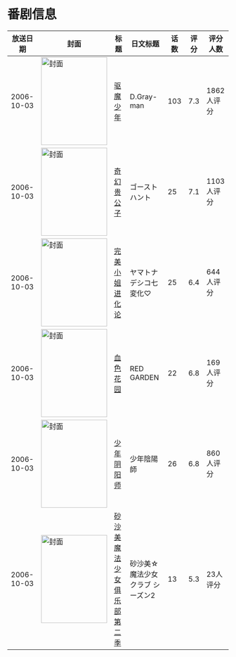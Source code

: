 # 番剧信息

|放送日期|封面|标题|日文标题|话数|评分|评分人数|
|---|---|---|---|---|---|---|
|2006-10-03|<img src="https://lain.bgm.tv/pic/cover/c/c3/c5/488_PJu3N.jpg" alt="封面" style="width:150px;height:200px;object-fit:cover;">|[驱魔少年](https://bangumi.tv/subject/488)|D.Gray-man|103|7.3|1862人评分|
|2006-10-03|<img src="https://lain.bgm.tv/pic/cover/c/99/ad/1531_6lLoW.jpg" alt="封面" style="width:150px;height:200px;object-fit:cover;">|[奇幻贵公子](https://bangumi.tv/subject/1531)|ゴーストハント|25|7.1|1103人评分|
|2006-10-03|<img src="https://lain.bgm.tv/pic/cover/c/d6/8a/1987_EgnKn.jpg" alt="封面" style="width:150px;height:200px;object-fit:cover;">|[完美小姐进化论](https://bangumi.tv/subject/1987)|ヤマトナデシコ七変化♡|25|6.4|644人评分|
|2006-10-03|<img src="https://lain.bgm.tv/pic/cover/c/09/37/3743_BkTtK.jpg" alt="封面" style="width:150px;height:200px;object-fit:cover;">|[血色花园](https://bangumi.tv/subject/3743)|RED GARDEN|22|6.8|169人评分|
|2006-10-03|<img src="https://lain.bgm.tv/pic/cover/c/52/6c/4374_1TrvT.jpg" alt="封面" style="width:150px;height:200px;object-fit:cover;">|[少年阴阳师](https://bangumi.tv/subject/4374)|少年陰陽師|26|6.8|860人评分|
|2006-10-03|<img src="https://lain.bgm.tv/pic/cover/c/6d/cd/116036_ezG8D.jpg" alt="封面" style="width:150px;height:200px;object-fit:cover;">|[砂沙美魔法少女俱乐部 第二季](https://bangumi.tv/subject/116036)|砂沙美☆魔法少女クラブ シーズン2|13|5.3|23人评分|

